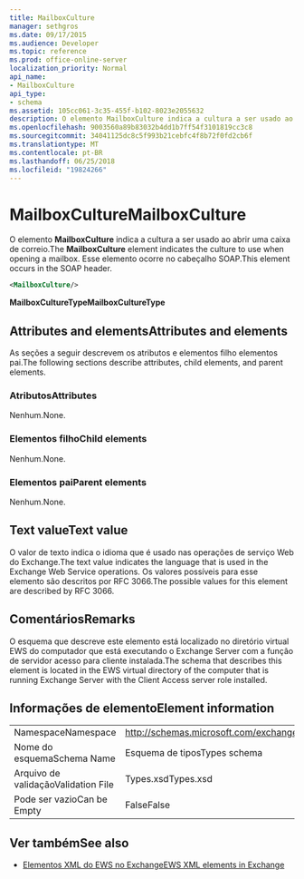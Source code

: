 ```yaml
---
title: MailboxCulture
manager: sethgros
ms.date: 09/17/2015
ms.audience: Developer
ms.topic: reference
ms.prod: office-online-server
localization_priority: Normal
api_name:
- MailboxCulture
api_type:
- schema
ms.assetid: 105cc061-3c35-455f-b102-8023e2055632
description: O elemento MailboxCulture indica a cultura a ser usado ao abrir uma caixa de correio. Esse elemento ocorre no cabeçalho SOAP.
ms.openlocfilehash: 9003560a89b83032b4dd1b7ff54f3101819cc3c8
ms.sourcegitcommit: 34041125dc8c5f993b21cebfc4f8b72f0fd2cb6f
ms.translationtype: MT
ms.contentlocale: pt-BR
ms.lasthandoff: 06/25/2018
ms.locfileid: "19824266"
---
```

# <a name="mailboxculture"></a><span data-ttu-id="ff4e7-104">MailboxCulture</span><span class="sxs-lookup"><span data-stu-id="ff4e7-104">MailboxCulture</span></span>

<span data-ttu-id="ff4e7-105">O elemento **MailboxCulture** indica a cultura a ser usado ao abrir uma caixa de correio.</span><span class="sxs-lookup"><span data-stu-id="ff4e7-105">The **MailboxCulture** element indicates the culture to use when opening a mailbox.</span></span> <span data-ttu-id="ff4e7-106">Esse elemento ocorre no cabeçalho SOAP.</span><span class="sxs-lookup"><span data-stu-id="ff4e7-106">This element occurs in the SOAP header.</span></span> 
  
```xml
<MailboxCulture/>
```

<span data-ttu-id="ff4e7-107">**MailboxCultureType**</span><span class="sxs-lookup"><span data-stu-id="ff4e7-107">**MailboxCultureType**</span></span>

## <a name="attributes-and-elements"></a><span data-ttu-id="ff4e7-108">Attributes and elements</span><span class="sxs-lookup"><span data-stu-id="ff4e7-108">Attributes and elements</span></span>

<span data-ttu-id="ff4e7-109">As seções a seguir descrevem os atributos e elementos filho elementos pai.</span><span class="sxs-lookup"><span data-stu-id="ff4e7-109">The following sections describe attributes, child elements, and parent elements.</span></span>
  
### <a name="attributes"></a><span data-ttu-id="ff4e7-110">Atributos</span><span class="sxs-lookup"><span data-stu-id="ff4e7-110">Attributes</span></span>

<span data-ttu-id="ff4e7-111">Nenhum.</span><span class="sxs-lookup"><span data-stu-id="ff4e7-111">None.</span></span>
  
### <a name="child-elements"></a><span data-ttu-id="ff4e7-112">Elementos filho</span><span class="sxs-lookup"><span data-stu-id="ff4e7-112">Child elements</span></span>

<span data-ttu-id="ff4e7-113">Nenhum.</span><span class="sxs-lookup"><span data-stu-id="ff4e7-113">None.</span></span>
  
### <a name="parent-elements"></a><span data-ttu-id="ff4e7-114">Elementos pai</span><span class="sxs-lookup"><span data-stu-id="ff4e7-114">Parent elements</span></span>

<span data-ttu-id="ff4e7-115">Nenhum.</span><span class="sxs-lookup"><span data-stu-id="ff4e7-115">None.</span></span>
  
## <a name="text-value"></a><span data-ttu-id="ff4e7-116">Text value</span><span class="sxs-lookup"><span data-stu-id="ff4e7-116">Text value</span></span>

<span data-ttu-id="ff4e7-117">O valor de texto indica o idioma que é usado nas operações de serviço Web do Exchange.</span><span class="sxs-lookup"><span data-stu-id="ff4e7-117">The text value indicates the language that is used in the Exchange Web Service operations.</span></span> <span data-ttu-id="ff4e7-118">Os valores possíveis para esse elemento são descritos por RFC 3066.</span><span class="sxs-lookup"><span data-stu-id="ff4e7-118">The possible values for this element are described by RFC 3066.</span></span>
  
## <a name="remarks"></a><span data-ttu-id="ff4e7-119">Comentários</span><span class="sxs-lookup"><span data-stu-id="ff4e7-119">Remarks</span></span>

<span data-ttu-id="ff4e7-120">O esquema que descreve este elemento está localizado no diretório virtual EWS do computador que está executando o Exchange Server com a função de servidor acesso para cliente instalada.</span><span class="sxs-lookup"><span data-stu-id="ff4e7-120">The schema that describes this element is located in the EWS virtual directory of the computer that is running Exchange Server with the Client Access server role installed.</span></span>
  
## <a name="element-information"></a><span data-ttu-id="ff4e7-121">Informações de elemento</span><span class="sxs-lookup"><span data-stu-id="ff4e7-121">Element information</span></span>

|||
|:-----|:-----|
|<span data-ttu-id="ff4e7-122">Namespace</span><span class="sxs-lookup"><span data-stu-id="ff4e7-122">Namespace</span></span>  <br/> |http://schemas.microsoft.com/exchange/services/2006/types  <br/> |
|<span data-ttu-id="ff4e7-123">Nome do esquema</span><span class="sxs-lookup"><span data-stu-id="ff4e7-123">Schema Name</span></span>  <br/> |<span data-ttu-id="ff4e7-124">Esquema de tipos</span><span class="sxs-lookup"><span data-stu-id="ff4e7-124">Types schema</span></span>  <br/> |
|<span data-ttu-id="ff4e7-125">Arquivo de validação</span><span class="sxs-lookup"><span data-stu-id="ff4e7-125">Validation File</span></span>  <br/> |<span data-ttu-id="ff4e7-126">Types.xsd</span><span class="sxs-lookup"><span data-stu-id="ff4e7-126">Types.xsd</span></span>  <br/> |
|<span data-ttu-id="ff4e7-127">Pode ser vazio</span><span class="sxs-lookup"><span data-stu-id="ff4e7-127">Can be Empty</span></span>  <br/> |<span data-ttu-id="ff4e7-128">False</span><span class="sxs-lookup"><span data-stu-id="ff4e7-128">False</span></span>  <br/> |
   
## <a name="see-also"></a><span data-ttu-id="ff4e7-129">Ver também</span><span class="sxs-lookup"><span data-stu-id="ff4e7-129">See also</span></span>

- [<span data-ttu-id="ff4e7-130">Elementos XML do EWS no Exchange</span><span class="sxs-lookup"><span data-stu-id="ff4e7-130">EWS XML elements in Exchange</span></span>](ews-xml-elements-in-exchange.md)


